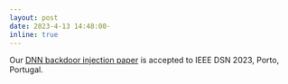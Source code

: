 ```yaml
---
layout: post
date: 2023-4-13 14:48:00-
inline: true
---
```

Our [DNN backdoor injection paper](https://arxiv.org/abs/2110.07683) is accepted to IEEE DSN 2023, Porto, Portugal.
